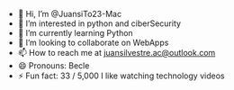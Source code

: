 - 👋 Hi, I’m @JuansiTo23-Mac
- 👀 I’m interested in python and ciberSecurity
- 🌱 I’m currently learning Python
- 💞️ I’m looking to collaborate on WebApps
- 📫 How to reach me at juansilvestre.ac@outlook.com
- 😄 Pronouns: Becle
- ⚡ Fun fact: 
33 / 5,000
I like watching technology videos

<!---
JuansiTo23-Mac/JuansiTo23-Mac is a ✨ special ✨ repository because its `README.md` (this file) appears on your GitHub profile.
You can click the Preview link to take a look at your changes.
--->
